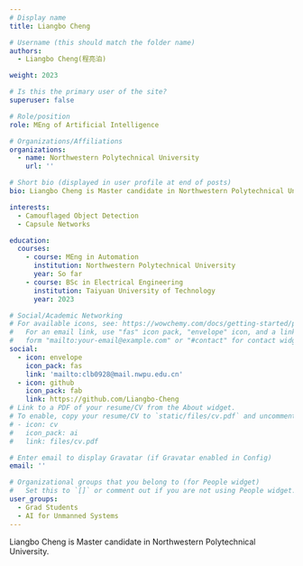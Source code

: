 ```yaml
---
# Display name
title: Liangbo Cheng

# Username (this should match the folder name)
authors:
  - Liangbo Cheng(程亮泊)

weight: 2023

# Is this the primary user of the site?
superuser: false

# Role/position
role: MEng of Artificial Intelligence

# Organizations/Affiliations
organizations:
  - name: Northwestern Polytechnical University
    url: ''

# Short bio (displayed in user profile at end of posts)
bio: Liangbo Cheng is Master candidate in Northwestern Polytechnical University.

interests:
  - Camouflaged Object Detection
  - Capsule Networks

education:
  courses:
    - course: MEng in Automation
      institution: Northwestern Polytechnical University
      year: So far
    - course: BSc in Electrical Engineering
      institution: Taiyuan University of Technology
      year: 2023

# Social/Academic Networking
# For available icons, see: https://wowchemy.com/docs/getting-started/page-builder/#icons
#   For an email link, use "fas" icon pack, "envelope" icon, and a link in the
#   form "mailto:your-email@example.com" or "#contact" for contact widget.
social:
  - icon: envelope
    icon_pack: fas
    link: 'mailto:clb0928@mail.nwpu.edu.cn'
  - icon: github
    icon_pack: fab
    link: https://github.com/Liangbo-Cheng
# Link to a PDF of your resume/CV from the About widget.
# To enable, copy your resume/CV to `static/files/cv.pdf` and uncomment the lines below.
# - icon: cv
#   icon_pack: ai
#   link: files/cv.pdf

# Enter email to display Gravatar (if Gravatar enabled in Config)
email: ''

# Organizational groups that you belong to (for People widget)
#   Set this to `[]` or comment out if you are not using People widget.
user_groups:
  - Grad Students
  - AI for Unmanned Systems
---
```


Liangbo Cheng is Master candidate in Northwestern Polytechnical University.